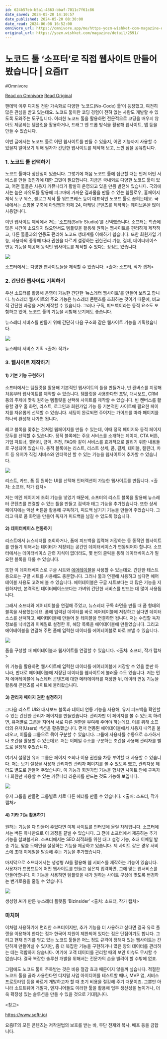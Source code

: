 ```yaml
---
id: 624b57eb-b5a1-4863-bbaf-7011c7f61c86
date_saved: 2024-05-20 14:10:57
date_published: 2024-05-20 08:30:00
date_read: 2024-06-08 16:52:00
omnivore_url: https://omnivore.app/me/https-yozm-wishket-com-magazine-detail-2591-18f9468e577
original_url: https://yozm.wishket.com/magazine/detail/2591/
---
```


# 노코드 툴 ‘소프터’로 직접 웹사이트 만들어봤습니다 | 요즘IT
#Omnivore
 
[Read on Omnivore](https://omnivore.app/me/https-yozm-wishket-com-magazine-detail-2591-18f9468e577)
[Read Original](https://yozm.wishket.com/magazine/detail/2591/)
 
팬데믹 이후 디지털 전환 가속화로 다양한 ‘노코드(No-Code) 툴’이 등장했고, 여전히 많은 관심을 받고 있는데요. 노코드 툴이란 코딩 경험이 전혀 없는 사람도 개발할 수 있도록 도와주는 도구입니다. 이러한 노코드 툴을 활용하면 전문적으로 코딩을 배우지 않아도 제공되는 템플릿을 활용하거나, 드래그 앤 드롭 방식을 활용해 웹사이트, 앱 등을 만들 수 있습니다.

이번 글에서는 노코드 툴로 어떤 웹사이트를 만들 수 있을지, 어떤 기능까지 사용할 수 있을지 알아보기 위해 필자가 간단한 웹사이트를 제작해 보고, 느낀 점을 공유합니다.

### **1\. 노코드 툴 선택하기**

노코드 툴마다 장단점이 있습니다. 그렇기에 처음 노코드 툴에 접근할 때는 먼저 어떤 서비스를 만들 것인가에 대한 고민이 필요합니다. 지금은 국내외로 다양한 노코드 툴이 있고, 어떤 툴들은 사용자 커뮤니티가 활발히 운영되고 있을 만큼 발전해 있습니다. 국외에서는 높은 자유도를 활용해 피그마에 가까운 결과물을 만들 수 있는 웹플로우, 홈페이지 제작 도구 윅스, 블로그 제작 툴 워드프레스 등이 대표적인 노코드 툴로 꼽히는데요. 국내에서는 쇼핑몰 구축에 아임웹과 카페 24, 마케팅 콘텐츠를 제작하는 웨이브온을 많이 사용합니다.

이번 웹사이트 제작에서 저는 ‘[소프터](https://www.softr.io/)(Softr Studio)’를 선택했습니다. 소프터는 학습에 많은 시간이 소요되지 않으면서도 템플릿을 활용해 원하는 웹사이트를 편리하게 제작하고, 다른 툴들과의 연동도 편리해 노코드 생태계를 이해하기 쉽습니다. 또한 회원가입 기능, 사용자의 종류에 따라 권한을 다르게 설정하는 권한관리 기능, 결제, 데이터베이스 연동 기능을 제공해 동적인 웹사이트를 제작할 수 있다는 장점도 있습니다.

![](https://proxy-prod.omnivore-image-cache.app/0x0,sGJkw_YimWz_hy_FvC3FGTwhMsDm3NgrMks4Q0LFg23U/https://yozm.wishket.com/media/news/2591/1__1_.png)

소프터에서는 다양한 웹사이트들을 제작할 수 있습니다. <출처: 소프터, 작가 캡처>

### **2\. 간단한 웹사이트 기획하기**

우선 소프터를 활용해 운영이 가능한 간단한 ‘뉴스레터 웹사이트’를 만들어 보려고 합니다. 뉴스레터 웹사이트의 주요 기능은 뉴스레터 콘텐츠를 조회하는 것이기 때문에, 비교적 간단한 과정을 거쳐 제작할 수 있습니다. 그러나 구독, 피드백이라는 동적 요소도 포함하고 있어, 노코드 툴의 기능을 시험해 보기에도 좋습니다.

뉴스레터 서비스를 만들기 위해 간단히 다음 구조와 같은 웹사이트 기능을 기획했습니다.

![](https://proxy-prod.omnivore-image-cache.app/0x0,sQ3KT19bTts6Q_E60kSBc-y7f_cGGzrFxklQ_IEooBkQ/https://yozm.wishket.com/media/news/2591/1__2_.png)

뉴스레터 서비스 기획 <출처: 작가>

### **3\. 웹사이트 제작하기**

#### **1) 기본 기능 구현하기**

소프터에서는 템플릿을 활용해 기본적인 웹사이트의 틀을 만들거나, 빈 캔버스를 지정해 처음부터 웹사이트를 제작할 수 있습니다. 템플릿을 사용한다면 포탈, 대시보드, CRM 등의 주제에 맞춰 원하는 템플릿을 선택해 사이트를 제작할 수 있습니다. 빈 캔버스를 활용할 경우 홈 화면, 리스트, 로그인과 회원가입 기능 등 기본적인 사이트에 필요한 페이지를 자유롭게 선택할 수 있습니다. 세팅이 완료되면 주어지는 가이드를 따라 페이지를 하나씩 완성해 나가면 됩니다.

레고 블록을 맞추는 것처럼 웹페이지를 만들 수 있는데, 이때 정적 페이지와 동적 페이지 모두를 선택할 수 있습니다. 정적 블록에는 주요 서비스를 소개하는 페이지, CTA 버튼, 기업 파트너, 갤러리, 금액, 추천, FAQ와 같이 서비스를 효과적으로 알리기 위한 내용들로 구성되어 있습니다. 동적 블록에는 리스트, 리스트 상세, 폼, 결제, 테이블, 캘린더, 차트 등 유저가 직접 서비스와 인터랙션 할 수 있는 기능을 웹사이트에 추가할 수 있습니다.

![](https://proxy-prod.omnivore-image-cache.app/0x0,sKO9jNGqs7mY7ML7qTdUoJQl-dy2pygJfktWCuyqCIO4/https://yozm.wishket.com/media/news/2591/1__3_.png)

리스트, 카드, 폼 등 원하는 UI를 선택해 인터렉션이 가능한 웹사이트를 만듭니다. <출처: 소프터, 작가 캡처>

저는 메인 페이지에 조회 기능을 넣었기 때문에, 소프터의 리스트 블록을 활용해 뉴스레터 콘텐츠를 연결할 수 있는 틀을 만들고 검색과 태그 기능을 추가했습니다. 또한 상세 페이지에는 액션 버튼을 활용해 구독하기, 피드백 남기기 기능을 만들어 주었습니다. 그리고 따로 폼 화면을 만들어 독자가 피드백을 남길 수 있도록 했습니다.

#### **2) 데이터베이스 연동하기**

리스트에서 뉴스레터를 조회하거나, 폼에 피드백을 입력해 저장하는 등 동적인 웹사이트를 만들기 위해서는 데이터가 저장되는 공간인 데이터베이스가 연동되어야 합니다. 소프터에서는 데이터베이스 관련 지식이 없더라도, 몇 번의 클릭을 통해 데이터베이스가 필요한 블록을 다룰 수 있습니다.

또한 이 데이터베이스로 구글 시트와 [에어테이블](https://www.airtable.com/)을 사용할 수 있는데요. 간단한 테스트용으로는 구글 시트를 사용해도 충분합니다. 그러나 툴과 연결해 사용하고 싶다면 에어테이블 사용도 고려해 볼 수 있습니다. 에어테이블은 구글 시트보다는 더 많은 기능을 지원하지만, 본격적인 데이터베이스보다는 가벼워 간단한 서비스를 만드는 데 많이 사용됩니다.

그래서 소프터와 에어테이블을 연결해 주었고, 뉴스레터 구독 화면을 만들 때 폼 형태의 블록을 사용했는데요. 폼에 입력된 데이터를 바로 에어테이블에 저장하고 싶다면 데이터 소스를 선택하고, 에어테이블에 만들어 둔 테이블을 연결하면 됩니다. 저는 수집할 독자 정보를 닉네임과 이메일로 설정한 후, 해당 목록을 에어테이블에 만들었습니다. 그리고 에어테이블을 연결해 주면 폼에 입력한 데이터를 에어테이블로 바로 보낼 수 있습니다.

![](https://proxy-prod.omnivore-image-cache.app/0x0,sGTFg2vNwAcl1XKvVfnUsR30VS27sfZ6iVppfvzmIDFw/https://yozm.wishket.com/media/news/2591/1__4_.png)

폼을 구성할 때 에어테이블과 웹사이트를 연결할 수 있습니다. <출처: 소프터, 작가 캡처>

위 기능을 활용하면 웹사이트에 입력한 데이터를 에어테이블에 저장할 수 있을 뿐만 아니라, 반대로 에어테이블에 저장된 데이터를 웹사이트에 불러올 수도 있습니다. 저는 먼저 에어테이블에 뉴스레터 콘텐츠에 대한 메타데이터를 저장한 뒤, 데이터 연동 기능을 활용해 콘텐츠를 사이트에 불러왔습니다.

#### **3) 관리자 페이지 권한 설정하기**

그다음 리스트 UI와 대시보드 블록과 데이터 연동 기능을 사용해, 유저 피드백을 확인할 수 있는 간단한 관리자 페이지를 만들었습니다. 관리자만 이 페이지를 볼 수 있도록 하려면, 유저별로 그룹을 지어서 서로 다른 권한을 부여해 주어야 하는데요. 이를 위해 소프터의 유저(Users) 섹션을 활용했습니다. 먼저 연동된 에어테이블에서 사용자 내역을 불러오고, 이들을 그룹으로 묶어 구분할 수 있습니다. 그룹에 사용자를 수동으로 추가하거나 조건을 활용할 수 있는데요. 저는 이메일 주소를 구분하는 조건을 사용해 관리자를 별도로 설정해 주었습니다.

여기서 설정한 유저 그룹은 페이지 조회나 이용 권한을 차등 부여할 때 사용할 수 있습니다. 저는 보기 설정을 사용해 관리자만 관리자 페이지를 볼 수 있도록 했고, 관리자용 헤더도 별도로 만들어 주었습니다. 이 기능과 회원가입 기능을 합치면 사이트 안에 구독자나 회원만 사용할 수 있는 커뮤니티 라운지를 만드는 것도 가능해 보입니다.

![](https://proxy-prod.omnivore-image-cache.app/0x0,smVTypjLd_Sz36FWbVx3nnmZwbeZpMqHbDJsOu7La0YQ/https://yozm.wishket.com/media/news/2591/1__5_.png)

유저 그룹을 만들면 그룹별로 서로 다른 헤더를 만들 수 있습니다. <출처: 소프터, 작가 캡처>

#### **4) 기타 기능 활용하기**

원하는 기능을 다 만들어 주었다면 이제 사이트를 인터넷에 올릴 차례입니다. 소프터에서는 버튼 하나만으로 이 과정을 끝낼 수 있습니다. 그 전에 소프터에서 제공하는 추가 기능을 살펴볼게요. 소프터에서는 SEO 최적화를 위한 태그 설정 기능, 초대 이메일 발송 기능, 맞춤 도메인을 설정하는 기능을 제공하고 있습니다. 제 사이트 같은 경우 서비스에 초대 이메일을 발송해 주는 기능을 추가했습니다.

마지막으로 소프터에서는 생성형 AI를 활용해 웹 서비스를 제작하는 기능이 있습니다. 사용자가 프롬프트에 어떤 웹사이트를 만들고 싶은지 입력하면, 그에 맞는 웹서비스를 만들어줍니다. 이 기능을 사용하면 템플릿을 내가 원하는 사이트 구성에 맞도록 변경하는 번거로움을 줄일 수 있습니다.

![](https://proxy-prod.omnivore-image-cache.app/0x0,s9l8IxqWyVCw9zB2bNEatXsWPsGMbpmjkZcGrYUr9Ovg/https://yozm.wishket.com/media/news/2591/1__6_.png)

생성형 AI가 만든 뉴스레터 플랫폼 ‘Bizinsider’ <출처: 소프터, 작가 캡처>

### **마치며**

이처럼 사용하기에 편리한 소프터이지만, 추가 기능을 더 사용하고 싶다면 결국 유료 플랜을 이용해야 한다는 점과 한국어 지원이 제한되어 있다는 점은 단점이기도 합니다. 그리고 현재 인기를 얻고 있는 노코드 툴들은 어느 정도 규격이 정해져 있는 웹사이트는 간단하게 만들어낼 수 있지만, 좀 더 복잡한 기능을 구현하거나 많은 양의 데이터를 관리하는 데는 적합하지 않습니다. 여기에 고객 데이터를 관리할 때의 보안 이슈도 무시할 수 없습니다. 결국 복잡한 솔루션 개발을 위해서는 전문가의 손을 빌려야 할 수밖에 없죠.

그럼에도 노코드 툴이 주목받는 것은 비용 절감 효과 때문이지 않을까 싶습니다. 적절한 노코드 툴을 골라 사용한다면 디지털 사업 아이디어를 테스트할 때나, MVP 앱, 서비스 프로토타입 등을 빠르게 개발하고자 할 때 초기 비용을 절감해 주기 때문이죠. 그뿐만 아니라 소프트웨어 개발자, 엔지니어들도 이러한 툴을 활용해 업무 생산성을 높이거나, 더욱 확장성 있는 솔루션을 만들 수 있을 것으로 기대됩니다.

<참고>

<https://www.softr.io/>

요즘IT의 모든 콘텐츠는 저작권법의 보호를 받는 바, 무단 전재와 복사, 배포 등을 금합니다.
